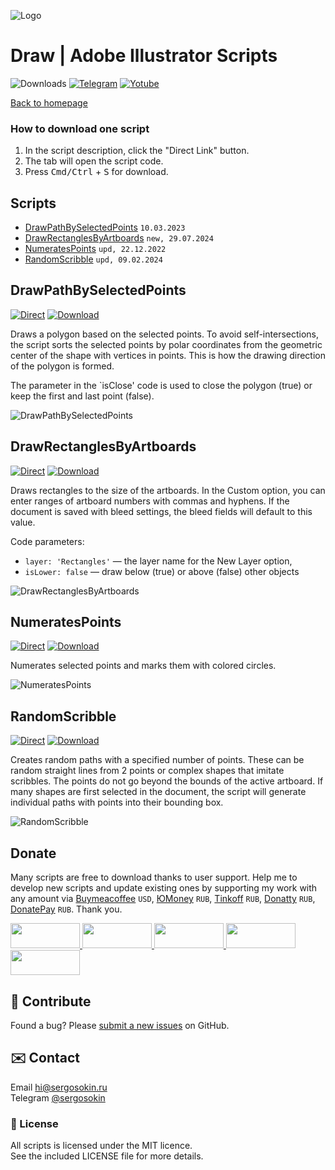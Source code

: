 ![Logo](https://i.ibb.co/mF018gV/emblem.png)

# Draw | Adobe Illustrator Scripts

![Downloads](https://img.shields.io/badge/Downloads-59k-27CF7D.svg) [![Telegram](https://img.shields.io/badge/Telegram%20Channel-%40aiscripts-0088CC.svg)](https://t.me/aiscripts) [![Yotube](https://img.shields.io/badge/Youtube-%40SergOsokinArt-FF0000.svg)](https://www.youtube.com/c/SergOsokinArt/videos)

[Back to homepage](../README.md)

### How to download one script 
1. In the script description, click the "Direct Link" button.
2. The tab will open the script code.
3. Press <kbd>Cmd/Ctrl</kbd> + <kbd>S</kbd> for download.

## Scripts
* [DrawPathBySelectedPoints](https://github.com/creold/illustrator-scripts/blob/master/md/Draw.md#drawpathbyselectedpoints) `10.03.2023`
* [DrawRectanglesByArtboards](https://github.com/creold/illustrator-scripts/blob/master/md/Draw.md#drawrectanglesbyartboards) `new, 29.07.2024`
* [NumeratesPoints](https://github.com/creold/illustrator-scripts/blob/master/md/Draw.md#numeratespoints) `upd, 22.12.2022`
* [RandomScribble](https://github.com/creold/illustrator-scripts/blob/master/md/Draw.md#randomscribble) `upd, 09.02.2024`

## DrawPathBySelectedPoints
[![Direct](https://img.shields.io/badge/Direct%20Link-DrawPathBySelectedPoints.jsx-FF6900.svg)](https://rebrand.ly/drawbyselpts) [![Download](https://img.shields.io/badge/Download%20All-Zip%20archive-0088CC.svg)](https://bit.ly/2M0j95N)

Draws a polygon based on the selected points. To avoid self-intersections, the script sorts the selected points by polar coordinates from the geometric center of the shape with vertices in points. This is how the drawing direction of the polygon is formed.

The parameter in the `isClose' code is used to close the polygon (true) or keep the first and last point (false).

![DrawPathBySelectedPoints](https://i.ibb.co/3CqGhj7/Draw-Path-By-Selected-Points.gif)

## DrawRectanglesByArtboards
[![Direct](https://img.shields.io/badge/Direct%20Link-DrawRectanglesByArtboards.jsx-FF6900.svg)](https://rebrand.ly/drawrectbyab) [![Download](https://img.shields.io/badge/Download%20All-Zip%20archive-0088CC.svg)](https://bit.ly/2M0j95N)

Draws rectangles to the size of the artboards. In the Custom option, you can enter ranges of artboard numbers with commas and hyphens. If the document is saved with bleed settings, the bleed fields will default to this value.

Code parameters:

* `layer: 'Rectangles'` — the layer name for the New Layer option,
* `isLower: false` — draw below (true) or above (false) other objects

![DrawRectanglesByArtboards](https://i.ibb.co/yQ2sfQk/Draw-Rectangles-By-Artboard.gif)

## NumeratesPoints
[![Direct](https://img.shields.io/badge/Direct%20Link-NumeratesPoints.jsx-FF6900.svg)](https://rebrand.ly/numpts) [![Download](https://img.shields.io/badge/Download%20All-Zip%20archive-0088CC.svg)](https://bit.ly/2M0j95N)

Numerates selected points and marks them with colored circles.

![NumeratesPoints](https://i.ibb.co/bdJ8tvV/Numerates-Points.gif)

## RandomScribble
[![Direct](https://img.shields.io/badge/Direct%20Link-RandomScribble.jsx-FF6900.svg)](https://rebrand.ly/randscrib) [![Download](https://img.shields.io/badge/Download%20All-Zip%20archive-0088CC.svg)](https://bit.ly/2M0j95N)

Creates random paths with a specified number of points. These can be random straight lines from 2 points or complex shapes that imitate scribbles. The points do not go beyond the bounds of the active artboard. If many shapes are first selected in the document, the script will generate individual paths with points into their bounding box.

![RandomScribble](https://i.ibb.co/b6FftPk/Random-Scribble.gif)

## Donate
Many scripts are free to download thanks to user support. Help me to develop new scripts and update existing ones by supporting my work with any amount via [Buymeacoffee] `USD`, [ЮMoney] `RUB`, [Tinkoff] `RUB`, [Donatty] `RUB`, [DonatePay] `RUB`. Thank you.

[Buymeacoffee]: https://www.buymeacoffee.com/aiscripts
[ЮMoney]: https://yoomoney.ru/to/410011149615582
[Tinkoff]: https://www.tinkoff.ru/rm/osokin.sergey127/SN67U9405/
[Donatty]: https://donatty.com/sergosokin
[DonatePay]: https://new.donatepay.ru/@osokin

<a href="https://www.buymeacoffee.com/aiscripts">
  <img width="111" height="40" src="https://i.ibb.co/0ssTJQ1/bmc-badge.png">
</a>

<a href="https://www.tinkoff.ru/rm/osokin.sergey127/SN67U9405/">
  <img width="111" height="40" src="https://i.ibb.co/hRsbYnM/tinkoff-badge.png">
</a>

<a href="https://yoomoney.ru/to/410011149615582">
  <img width="111" height="40" src="https://i.ibb.co/wwrYWJ5/yoomoney-badge.png">
</a>

<a href="https://donatty.com/sergosokin">
  <img width="111" height="40" src="https://i.ibb.co/s61FGCn/donatty-badge.png">
</a>

<a href="https://new.donatepay.ru/@osokin">
  <img width="111" height="40" src="https://i.ibb.co/0KJ94ND/donatepay-badge.png">
</a>

## 🤝 Contribute

Found a bug? Please [submit a new issues](https://github.com/creold/illustrator-scripts/issues) on GitHub.

## ✉️ Contact
Email <hi@sergosokin.ru>  
Telegram [@sergosokin](https://t.me/sergosokin)

### 📝 License

All scripts is licensed under the MIT licence.  
See the included LICENSE file for more details.